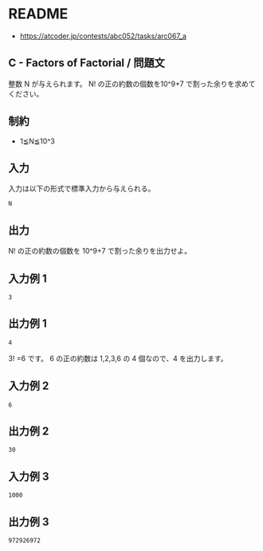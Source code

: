 # README
- <https://atcoder.jp/contests/abc052/tasks/arc067_a>
## C - Factors of Factorial / 問題文
整数 N が与えられます。
N! の正の約数の個数を10^9+7 で割った余りを求めてください。
## 制約
- 1≦N≦10^3
## 入力
入力は以下の形式で標準入力から与えられる。

```
N
```
## 出力
N! の正の約数の個数を 10^9+7 で割った余りを出力せよ。
## 入力例 1
```
3
```
## 出力例 1
```
4
```

3! =6 です。
6 の正の約数は 1,2,3,6 の 4 個なので、4 を出力します。
## 入力例 2
```
6
```
## 出力例 2
```
30
```
## 入力例 3
```
1000
```
## 出力例 3
```
972926972
```
